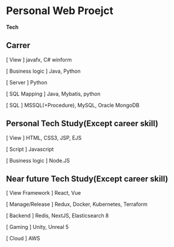 # Personal Web Proejct

**Tech**

**Carrer**
---------------------------------------
[ View ]
javafx, C# winform

[ Business logic ]
Java, Python

[ Server ]
Python

[ SQL Mapping ]
Java, Mybatis, python

[ SQL ]
MSSQL(+Procedure), MySQL, Oracle
MongoDB



**Personal Tech Study(Except career skill)**
---------------------------------------

[ View ]
HTML, CSS3, JSP, EJS

[ Script ]
Javascript

[ Business logic ]
Node.JS


**Near future Tech Study(Except career skill)**
---------------------------------------
[ View Framework ]
React, Vue

[ Manage/Release ]
Redux, Docker, Kubernetes, Terraform

[ Backend ]
Redis, NextJS, Elasticsearch 8

[ Gaming ]
Unity, Unreal 5

[ Cloud ]
AWS

